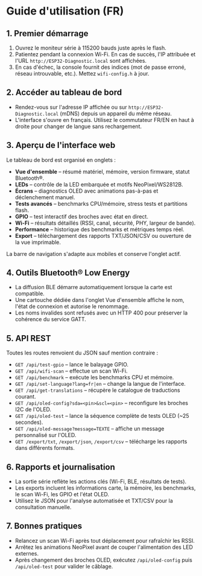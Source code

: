 # Guide d'utilisation (FR)

## 1. Premier démarrage
1. Ouvrez le moniteur série à 115200 bauds juste après le flash.
2. Patientez pendant la connexion Wi-Fi. En cas de succès, l'IP attribuée et l'URL `http://ESP32-Diagnostic.local` sont affichées.
3. En cas d'échec, la console fournit des indices (mot de passe erroné, réseau introuvable, etc.). Mettez `wifi-config.h` à jour.

## 2. Accéder au tableau de bord
- Rendez-vous sur l'adresse IP affichée ou sur `http://ESP32-Diagnostic.local` (mDNS) depuis un appareil du même réseau.
- L'interface s'ouvre en français. Utilisez le commutateur FR/EN en haut à droite pour changer de langue sans rechargement.

## 3. Aperçu de l'interface web
Le tableau de bord est organisé en onglets :
- **Vue d'ensemble** – résumé matériel, mémoire, version firmware, statut Bluetooth®.
- **LEDs** – contrôle de la LED embarquée et motifs NeoPixel/WS2812B.
- **Écrans** – diagnostics OLED avec animations pas-à-pas et déclenchement manuel.
- **Tests avancés** – benchmarks CPU/mémoire, stress tests et partitions flash.
- **GPIO** – test interactif des broches avec état en direct.
- **Wi-Fi** – résultats détaillés (RSSI, canal, sécurité, PHY, largeur de bande).
- **Performance** – historique des benchmarks et métriques temps réel.
- **Export** – téléchargement des rapports TXT/JSON/CSV ou ouverture de la vue imprimable.

La barre de navigation s'adapte aux mobiles et conserve l'onglet actif.

## 4. Outils Bluetooth® Low Energy
- La diffusion BLE démarre automatiquement lorsque la carte est compatible.
- Une cartouche dédiée dans l'onglet Vue d'ensemble affiche le nom, l'état de connexion et autorise le renommage.
- Les noms invalides sont refusés avec un HTTP 400 pour préserver la cohérence du service GATT.

## 5. API REST
Toutes les routes renvoient du JSON sauf mention contraire :
- `GET /api/test-gpio` – lance le balayage GPIO.
- `GET /api/wifi-scan` – effectue un scan Wi-Fi.
- `GET /api/benchmark` – exécute les benchmarks CPU et mémoire.
- `GET /api/set-language?lang=fr|en` – change la langue de l'interface.
- `GET /api/get-translations` – récupère le catalogue de traductions courant.
- `GET /api/oled-config?sda=<pin>&scl=<pin>` – reconfigure les broches I2C de l'OLED.
- `GET /api/oled-test` – lance la séquence complète de tests OLED (~25 secondes).
- `GET /api/oled-message?message=TEXTE` – affiche un message personnalisé sur l'OLED.
- `GET /export/txt`, `/export/json`, `/export/csv` – télécharge les rapports dans différents formats.

## 6. Rapports et journalisation
- La sortie série reflète les actions clés (Wi-Fi, BLE, résultats de tests).
- Les exports incluent les informations carte, la mémoire, les benchmarks, le scan Wi-Fi, les GPIO et l'état OLED.
- Utilisez le JSON pour l'analyse automatisée et TXT/CSV pour la consultation manuelle.

## 7. Bonnes pratiques
- Relancez un scan Wi-Fi après tout déplacement pour rafraîchir les RSSI.
- Arrêtez les animations NeoPixel avant de couper l'alimentation des LED externes.
- Après changement des broches OLED, exécutez `/api/oled-config` puis `/api/oled-test` pour valider le câblage.
